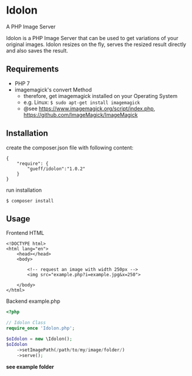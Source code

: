 # Idolon
A PHP Image Server

Idolon is a PHP Image Server that can be used to get variations of your original images. Idolon resizes on the fly, serves the resized result directly and also saves the result.

## Requirements
- PHP 7
- imagemagick's convert Method
    - therefore, get imagemagick installed on your Operating System
    - e.g. Linux:  `$ sudo apt-get install imagemagick`
    - @see https://www.imagemagick.org/script/index.php, https://github.com/ImageMagick/ImageMagick

## Installation
create the composer.json file with following content:
~~~
{
    "require": {
        "gueff/idolon":"1.0.2"
    }
}
~~~

run installation
~~~
$ composer install
~~~

## Usage

Frontend HTML
~~~
<!DOCTYPE html>
<html lang="en">
    <head></head>
    <body>
    
        <!-- request an image with width 250px -->        
        <img src="example.php?i=example.jpg&x=250">
        
    </body>
</html>
~~~

Backend example.php
~~~php
<?php

// Idolon Class
require_once 'Idolon.php';

$oIdolon = new \Idolon();
$oIdolon
    ->setImagePath(/path/to/my/image/folder/)
    ->serve();
~~~

**see example folder**
